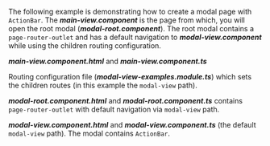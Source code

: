 The following example is demonstrating how to create a modal page with `ActionBar`. The **_main-view.component_** is the page from which, you will open the root modal (**_modal-root.component_**). The root modal contains a `page-router-outlet` and has a default navigation to **_modal-view.component_** while using the children routing configuration.

**_main-view.component.html_** and **_main-view.component.ts_**
<snippet id='main-view-html'/>
<snippet id='main-view-code'/>

Routing configuration file (**_modal-view-examples.module.ts_**) which sets the children routes (in this example the `modal-view` path).
<snippet id='modal-view-routes-actionbar'/>

**_modal-root.component.html_** and **_modal-root.component.ts_** contains `page-router-outlet` with default navigation via `modal-view` path.
<snippet id='modal-root-html'/>
<snippet id='modal-root-code'/>

**_modal-view.component.html_** and **_modal-view.component.ts_** (the default `modal-view` path). The modal contains `ActionBar`.
<snippet id='modal-view-actionbar-html'/>
<snippet id='modal-view-actionbar-code'/>
